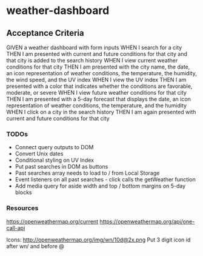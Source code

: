 # weather-dashboard

## Acceptance Criteria

GIVEN a weather dashboard with form inputs
WHEN I search for a city
THEN I am presented with current and future conditions for that city and that city is added to the search history
WHEN I view current weather conditions for that city
THEN I am presented with the city name, the date, an icon representation of weather conditions, the temperature, the humidity, the wind speed, and the UV index
WHEN I view the UV index
THEN I am presented with a color that indicates whether the conditions are favorable, moderate, or severe
WHEN I view future weather conditions for that city
THEN I am presented with a 5-day forecast that displays the date, an icon representation of weather conditions, the temperature, and the humidity
WHEN I click on a city in the search history
THEN I am again presented with current and future conditions for that city

### TODOs

- Connect query outputs to DOM
- Convert Unix dates
- Conditional styling on UV Index
- Put past searches in DOM as buttons
- Past searches array needs to load to / from Local Storage
- Event listeners on all past searches - click calls the getWeather function
- Add media query for aside width and top / bottom margins on 5-day blocks

### Resources

https://openweathermap.org/current
https://openweathermap.org/api/one-call-api

Icons:
http://openweathermap.org/img/wn/10d@2x.png
Put 3 digit icon id after wn/ and before @